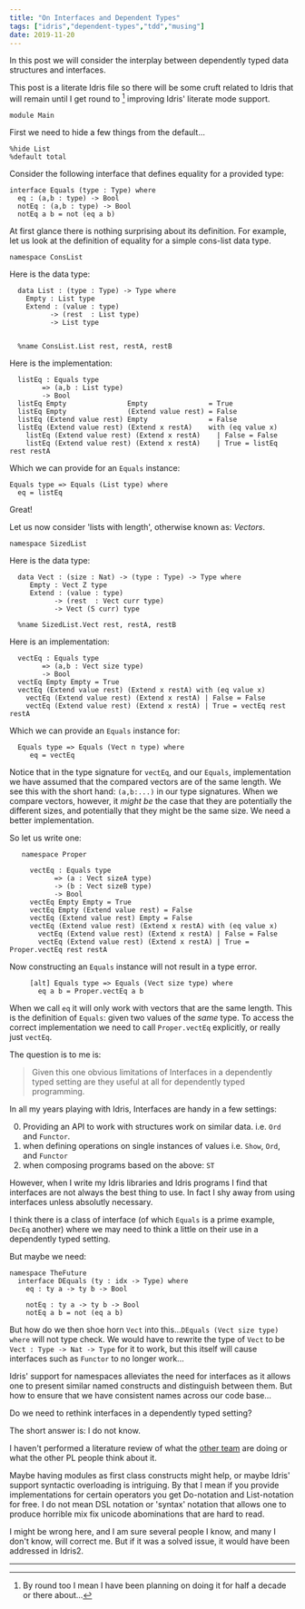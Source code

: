 ```yaml
---
title: "On Interfaces and Dependent Types"
tags: ["idris","dependent-types","tdd","musing"]
date: 2019-11-20
---
```


In this post we will consider the interplay between dependently typed data structures and interfaces.

This post is a literate Idris file so there will be some cruft related to Idris that will remain until I get round to [^1] improving Idris' literate mode support.

    module Main

First we need to hide a few things from the default...



    %hide List
    %default total


Consider the following interface that defines equality for a provided type:


    interface Equals (type : Type) where
      eq : (a,b : type) -> Bool
      notEq : (a,b : type) -> Bool
      notEq a b = not (eq a b)


At first glance there is nothing surprising about its definition.
For example, let us look at the definition of equality for a simple cons-list data type.

    namespace ConsList

Here is the data type:

      data List : (type : Type) -> Type where
        Empty : List type
        Extend : (value : type)
              -> (rest  : List type)
              -> List type


      %name ConsList.List rest, restA, restB


Here is the implementation:

      listEq : Equals type
            => (a,b : List type)
            -> Bool
      listEq Empty               Empty               = True
      listEq Empty               (Extend value rest) = False
      listEq (Extend value rest) Empty               = False
      listEq (Extend value rest) (Extend x restA)    with (eq value x)
        listEq (Extend value rest) (Extend x restA)    | False = False
        listEq (Extend value rest) (Extend x restA)    | True = listEq rest restA

Which we can provide for an `Equals` instance:

    Equals type => Equals (List type) where
      eq = listEq

Great!

Let us now consider 'lists with length', otherwise known as: _Vectors_.

    namespace SizedList

Here is the data type:

      data Vect : (size : Nat) -> (type : Type) -> Type where
         Empty : Vect Z type
         Extend : (value : type)
               -> (rest  : Vect curr type)
               -> Vect (S curr) type

      %name SizedList.Vect rest, restA, restB


Here is an implementation:

      vectEq : Equals type
            => (a,b : Vect size type)
            -> Bool
      vectEq Empty Empty = True
      vectEq (Extend value rest) (Extend x restA) with (eq value x)
        vectEq (Extend value rest) (Extend x restA) | False = False
        vectEq (Extend value rest) (Extend x restA) | True = vectEq rest restA


Which we can provide an `Equals` instance for:

      Equals type => Equals (Vect n type) where
         eq = vectEq

Notice that in the type signature for `vectEq`, and our `Equals`, implementation we have assumed that the compared vectors are of the same length.
We see this with the short hand: `(a,b:...)` in our type signatures.
When we compare vectors, however, it *might be* the case that they are potentially the different sizes, and potentially that they might be the same size.
We need a better implementation.

So let us write one:

       namespace Proper

         vectEq : Equals type
               => (a : Vect sizeA type)
               -> (b : Vect sizeB type)
               -> Bool
         vectEq Empty Empty = True
         vectEq Empty (Extend value rest) = False
         vectEq (Extend value rest) Empty = False
         vectEq (Extend value rest) (Extend x restA) with (eq value x)
           vectEq (Extend value rest) (Extend x restA) | False = False
           vectEq (Extend value rest) (Extend x restA) | True = Proper.vectEq rest restA

Now constructing an `Equals` instance will not result in a type error.

         [alt] Equals type => Equals (Vect size type) where
           eq a b = Proper.vectEq a b

When we call `eq` it will only work with vectors that are the same length.
This is the definition of `Equals`: given two values of the *same* type.
To access the correct implementation we need to call `Proper.vectEq` explicitly, or really just `vectEq`.

The question is to me is:

> Given this one obvious limitations of Interfaces in a dependently
> typed setting are they useful at all for dependently typed
> programming.

In all my years playing with Idris, Interfaces are handy in a few settings:

0. Providing an API to work with structures work on similar data. i.e. `Ord` and `Functor`.
1. when defining operations on single instances of values i.e. `Show`, `Ord`, and `Functor`
2. when composing programs based on the above: `ST`

However, when I write my Idris libraries and Idris programs I find that interfaces are not always the best thing to use.
In fact I shy away from using interfaces unless absolutly necessary.

I think there is a class of interface (of which `Equals` is a prime example, `DecEq` another) where we may need to think a little on their use in a dependently typed setting.

But maybe we need:

    namespace TheFuture
      interface DEquals (ty : idx -> Type) where
        eq : ty a -> ty b -> Bool

        notEq : ty a -> ty b -> Bool
        notEq a b = not (eq a b)


But how do we then shoe horn `Vect` into this...`DEquals (Vect size type) where` will not type check.
We would have to rewrite the type of `Vect` to be `Vect : Type -> Nat -> Type` for it to work, but this itself will cause interfaces such as `Functor` to no longer work...

Idris' support for namespaces alleviates the need for interfaces as it allows one to present similar named constructs and distinguish between them.
But how to ensure that we have consistent names across our code base...

Do we need to rethink interfaces in a dependently typed setting?

The short answer is: I do not know.

I haven't performed a literature review of what the [other team](https://agda.readthedocs.io) are doing or what the other PL people think about it.

Maybe having modules as first class constructs might help, or maybe Idris' support syntactic overloading is intriguing.
By that I mean if you provide implementations for certain operators you get Do-notation and List-notation for free.
I do not mean DSL notation or 'syntax' notation that allows one to produce horrible mix fix unicode abominations that are hard to read.

I might be wrong here, and I am sure several people I know, and many I don't know, will correct me.
But if it was a solved issue, it would have been addressed in Idris2.

[^1]: By round too I mean I have been planning on doing it for half a decade or there about...
---
